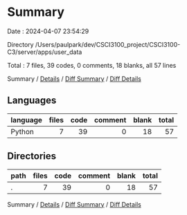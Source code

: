 # Summary

Date : 2024-04-07 23:54:29

Directory /Users/paulpark/dev/CSCI3100_project/CSCI3100-C3/server/apps/user_data

Total : 7 files,  39 codes, 0 comments, 18 blanks, all 57 lines

Summary / [Details](details.md) / [Diff Summary](diff.md) / [Diff Details](diff-details.md)

## Languages
| language | files | code | comment | blank | total |
| :--- | ---: | ---: | ---: | ---: | ---: |
| Python | 7 | 39 | 0 | 18 | 57 |

## Directories
| path | files | code | comment | blank | total |
| :--- | ---: | ---: | ---: | ---: | ---: |
| . | 7 | 39 | 0 | 18 | 57 |

Summary / [Details](details.md) / [Diff Summary](diff.md) / [Diff Details](diff-details.md)